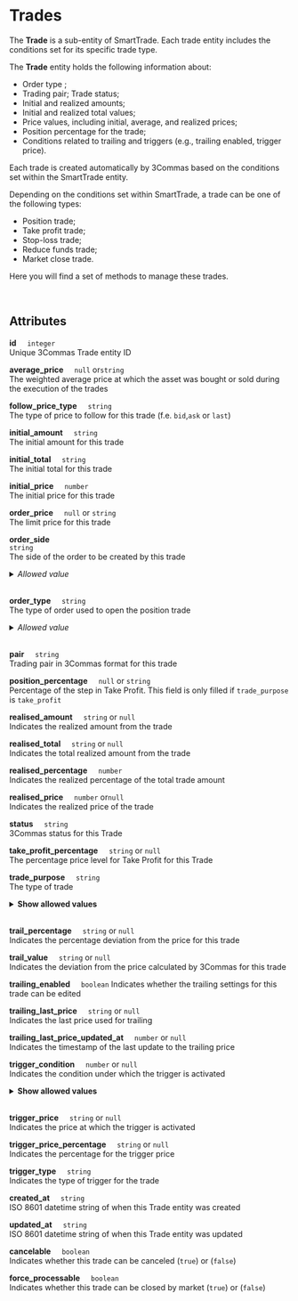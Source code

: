 <h1>Trades</h1>

<p>
The <strong>Trade</strong> is a sub-entity of SmartTrade. Each trade entity includes the conditions set for its specific trade type.
</p>

<p>
The <strong>Trade</strong> entity holds the following information about:
</p>

<ul>
    <li>Order type ;
    <li>Trading pair;
    Trade status;
    <li>Initial and realized amounts;
    <li>Initial and realized total values;
    <li>Price values, including initial, average, and realized prices;
    <li>Position percentage for the trade;
    <li>Conditions related to trailing and triggers (e.g., trailing enabled, trigger price).
</ul>

<p>
Each trade is created automatically by 3Commas based on the conditions set within the SmartTrade entity.
</p>

<p>
Depending on the conditions set within SmartTrade, a trade can be one of the following types:
</p>

<ul>
    <li>Position trade;</li>
    <li>Take profit trade;</li>
    <li>Stop-loss trade;</li>
    <li>Reduce funds trade;</li>
    <li>Market close trade.</li>
</ul>

<p>
Here you will find a set of methods to manage these trades.
</p>
<br>


## Attributes<br>

<strong>id</strong>&nbsp;&nbsp;&nbsp;&nbsp;&nbsp;<code>integer</code>
<br>
Unique 3Commas Trade entity ID
<br>

<strong>average_price</strong>&nbsp;&nbsp;&nbsp;&nbsp;&nbsp;<code>null</code> or<code>string</code>
<br>
The weighted average price at which the asset was bought or sold during the execution of the trades
<br>

<strong>follow_price_type</strong>&nbsp;&nbsp;&nbsp;&nbsp;&nbsp;<code>string</code>
<br> 
The type of price to follow for this trade (f.e. <code>bid</code>,<code>ask</code> or <code>last</code>)
<br>

<strong>initial_amount</strong>&nbsp;&nbsp;&nbsp;&nbsp;&nbsp;<code>string</code>
<br>
The initial amount for this trade
<br>

<strong>initial_total</strong>&nbsp;&nbsp;&nbsp;&nbsp;&nbsp;<code>string</code>
<br>
The initial total for this trade
<br>

<strong>initial_price</strong>&nbsp;&nbsp;&nbsp;&nbsp;&nbsp;<code>number</code>
<br>
The initial price for this trade
<br>

<strong>order_price</strong>&nbsp;&nbsp;&nbsp;&nbsp;&nbsp;<code>null</code> or <code>string</code>
<br> 
The limit price for this trade
<br>

<strong>order_side</strong>&nbsp;&nbsp;&nbsp;&nbsp;&nbsp;<br><code>string</code>
<br>
The side of the order to be created by this trade<br>
<details>
    <summary><em>Allowed value</em></summary>         
        <li>Buy</li>
        <li>Sell</li>
</details>
<br>

<strong>order_type</strong>&nbsp;&nbsp;&nbsp;&nbsp;&nbsp;<code>string</code>
<br>
The type of order used to open the position trade<br>
<details>
    <summary><em>Allowed value</em></summary>         
        <li>Market</li>
        <li>Limit</li>
        <li>Conditional</li>
</details>
<br>

<strong>pair</strong>&nbsp;&nbsp;&nbsp;&nbsp;&nbsp;<code>string</code><br> 
Trading pair in 3Commas format for this trade
<br>

<strong>position_percentage</strong>&nbsp;&nbsp;&nbsp;&nbsp;&nbsp;<code>null</code> or <code>string</code>
<br>
Percentage of the step in Take Profit. This field is only filled if `trade_purpose` is  `take_profit`
<br>

<strong>realised_amount</strong>&nbsp;&nbsp;&nbsp;&nbsp;&nbsp;<code>string</code> or <code>null</code>
<br> 
Indicates the realized amount from the trade
<br>

<strong>realised_total</strong>&nbsp;&nbsp;&nbsp;&nbsp;&nbsp;<code>string</code> or <code>null</code>
<br>
Indicates the total realized amount from the trade
<br>

<strong>realised_percentage</strong>&nbsp;&nbsp;&nbsp;&nbsp;&nbsp;<code>number</code>
<br>
Indicates the realized percentage of the total trade amount
<br>

<strong>realised_price</strong>&nbsp;&nbsp;&nbsp;&nbsp;&nbsp;<code>number</code> or<code>null</code>
<br>
Indicates the realized price of the trade
<br>

<strong>status</strong>&nbsp;&nbsp;&nbsp;&nbsp;&nbsp;<code>string</code>
<br>
3Commas status for this Trade
<br>

<strong>take_profit_percentage</strong>&nbsp;&nbsp;&nbsp;&nbsp;&nbsp;<code>string</code> or <code>null</code>
<br>
The percentage price level for Take Profit for this Trade
<br>

<strong>trade_purpose</strong>&nbsp;&nbsp;&nbsp;&nbsp;&nbsp;<code>string</code>
<br>
The type of trade
<br>
<details>
    <summary><strong>Show allowed values</strong></summary>         
        <li>position</li>
        <li>take_profit</li>
        <li>stop_loss</li>
        <li>reduce_funds</li>
</details>
<br>

<strong>trail_percentage</strong>&nbsp;&nbsp;&nbsp;&nbsp;&nbsp;<code>string</code> or <code>null</code>
<br> 
Indicates the percentage deviation from the price for this trade
<br>

<strong>trail_value</strong>&nbsp;&nbsp;&nbsp;&nbsp;&nbsp;<code>string</code> or <code>null</code>
<br>
Indicates the deviation from the price calculated by 3Commas for this trade<br>

<strong>trailing_enabled</strong>&nbsp;&nbsp;&nbsp;&nbsp;&nbsp;<code>boolean</code> 
Indicates whether the trailing settings for this trade can be edited
<br>

<strong>trailing_last_price</strong>&nbsp;&nbsp;&nbsp;&nbsp;&nbsp;<code>string</code> or <code>null</code>
<br> 
Indicates the last price used for trailing
<br>

<strong>trailing_last_price_updated_at</strong>&nbsp;&nbsp;&nbsp;&nbsp;&nbsp;<code>number</code> or <code>null</code>
<br>
Indicates the timestamp of the last update to the trailing price
<br>

<strong>trigger_condition</strong>&nbsp;&nbsp;&nbsp;&nbsp;&nbsp;<code>number</code> or <code>null</code>
<br> 
Indicates the condition under which the trigger is activated
<br> 
<details>
    <summary><strong>Show allowed values</strong></summary>
        <li>greater</li>
        <li>less</li>
        <li>greater_or_equal</li>
        <li>less_or_equal</li>
</details>
<br>

<strong>trigger_price</strong>&nbsp;&nbsp;&nbsp;&nbsp;&nbsp;<code>string</code> or <code>null</code>
<br>
Indicates the price at which the trigger is activated
<br>

<strong>trigger_price_percentage</strong>&nbsp;&nbsp;&nbsp;&nbsp;&nbsp;<code>string</code> or <code>null</code>
<br>
Indicates the percentage for the trigger price
<br>

<strong>trigger_type</strong>&nbsp;&nbsp;&nbsp;&nbsp;&nbsp;<code>string</code>
<br> 
Indicates the type of trigger for the trade
<br>

<p>
   <strong>created_at</strong>&nbsp;&nbsp;&nbsp;&nbsp;&nbsp;<code>string</code><br>
   ISO 8601 datetime string of when this Trade entity was created
</p>
<p>
   <strong>updated_at</strong>&nbsp;&nbsp;&nbsp;&nbsp;&nbsp;<code>string</code><br>
   ISO 8601 datetime string of when this Trade entity was updated
</p>
<p>
   <strong>cancelable</strong>&nbsp;&nbsp;&nbsp;&nbsp;&nbsp;<code>boolean</code><br>
    Indicates whether this trade can be canceled (<code>true</code>) or (<code>false</code>)
</p>
<p>
   <strong>force_processable</strong>&nbsp;&nbsp;&nbsp;&nbsp;&nbsp;<code>boolean</code><br>
   Indicates whether this trade can be closed by market (<code>true</code>) or (<code>false</code>)
</p>
